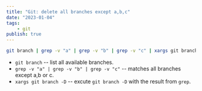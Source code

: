```yaml
---
title: "Git: delete all branches except a,b,c"
date: "2023-01-04"
tags:
    - git
publish: true
---
```


```sh
git branch | grep -v "a" | grep -v "b" | grep -v "c" | xargs git branch -D
```

- `git branch` -- list all available branches.
- `grep -v "a" | grep -v "b" | grep -v "c"` -- matches all branches except a,b or c.
- `xargs git branch -D` -- excute `git branch -D` with the result from `grep`.